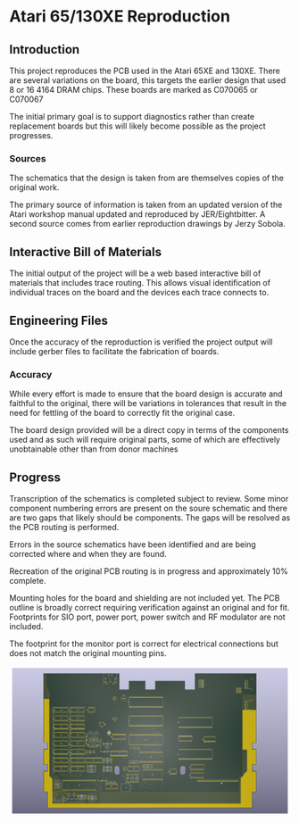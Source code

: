 # Atari 65/130XE Reproduction

## Introduction

This project reproduces the PCB used in the Atari 65XE and 130XE.
There are several variations on the board, this targets the
earlier design that used 8 or 16 4164 DRAM chips. These boards are
marked as C070065 or C070067

The initial primary goal is to support diagnostics rather than
create replacement boards but this will likely become possible as 
the project progresses.

### Sources

The schematics that the design is taken from are themselves copies
of the original work.

The primary source of information is taken from an updated version
of the Atari workshop manual updated and reproduced by JER/Eightbitter.
A second source comes from earlier reproduction drawings by Jerzy Sobola.

## Interactive Bill of Materials

The initial output of the project will be a web based interactive bill
of materials that includes trace routing. This allows visual 
identification of individual traces on the board and the devices each
trace connects to.

## Engineering Files

Once the accuracy of the reproduction is verified the project output
will include gerber files to facilitate the fabrication of boards.

### Accuracy

While every effort is made to ensure that the board design is accurate
and faithful to the original, there will be variations in tolerances that
result in the need for fettling of the board to correctly fit the
original case.

The board design provided will be a direct copy in terms of the components
used and as such will require original parts, some of which are
effectively unobtainable other than from donor machines

## Progress

Transcription of the schematics is completed subject to review. Some minor
component numbering errors are present on the soure schematic and there are 
two gaps that likely should be components. The gaps will be resolved as the
PCB routing is performed.

Errors in the source schematics have been identified and are being corrected
where and when they are found.

Recreation of the original PCB routing is in progress and approximately 10%
complete.

Mounting holes for the board and shielding are not included yet. The PCB
outline is broadly correct requiring verification against an original and
for fit. Footprints for  SIO port, power port, power switch and RF modulator
are not included.

The footprint for the monitor port is correct for electrical connections 
but does not match the original mounting pins.

![Render of PCB top](./Atari65XEC070067RevB.png)
